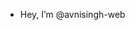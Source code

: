 - Hey, I’m @avnisingh-web

<!---
avnisingh-web/avnisingh-web is a ✨ special ✨ repository because its `README.md` (this file) appears on your GitHub profile.
You can click the Preview link to take a look at your changes.
--->
